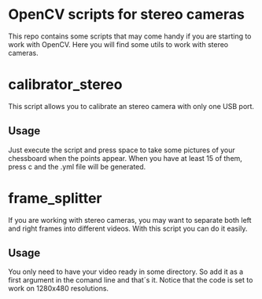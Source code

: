 # OpenCV scripts for stereo cameras

This repo contains some scripts that may come handy if you are starting to work with OpenCV. Here you will find some utils to work with stereo cameras.

# calibrator_stereo

This script allows you to calibrate an stereo camera with only one USB port. 

## Usage

Just execute the script and press space to take some pictures of your chessboard when the points appear. When you have at least 15 of them, press c and the .yml file will be generated.


# frame_splitter
If you are working with stereo cameras, you may want to separate both left and right frames into different videos. With this script you can do it easily.

## Usage

You only need to have your video ready in some directory. So add it as a first argument in the comand line and that´s it.
Notice that the code is set to work on 1280x480 resolutions.
